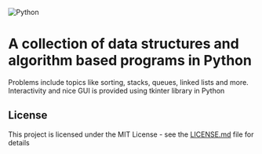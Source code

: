 ![Python](https://img.shields.io/badge/Python-FFD43B?style=for-the-badge&logo=python&logoColor=blue)


# A collection of data structures and algorithm based programs in Python

Problems include topics like sorting, stacks, queues, linked lists and more. Interactivity and nice GUI is provided using tkinter library in Python


## License

This project is licensed under the MIT License - see the [LICENSE.md](LICENSE.md) file for details

